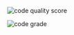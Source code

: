 ![code quality score](https://www.code-inspector.com/project/28284/score/svg)

![code grade](https://www.code-inspector.com/project/28284/status/svg)
